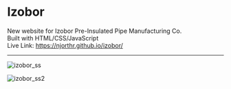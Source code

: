 # Izobor  

New website for Izobor Pre-Insulated Pipe Manufacturing Co.  
Built with HTML/CSS/JavaScript  
Live Link: https://njorthr.github.io/izobor/

<hr>

![izobor_ss](https://user-images.githubusercontent.com/83810014/152333183-9001714d-f131-431b-bb18-1331b5821451.PNG)  

![izobor_ss2](https://user-images.githubusercontent.com/83810014/152333202-d9ac7b34-c5df-40dc-a00e-30ade0dbaaee.PNG)
